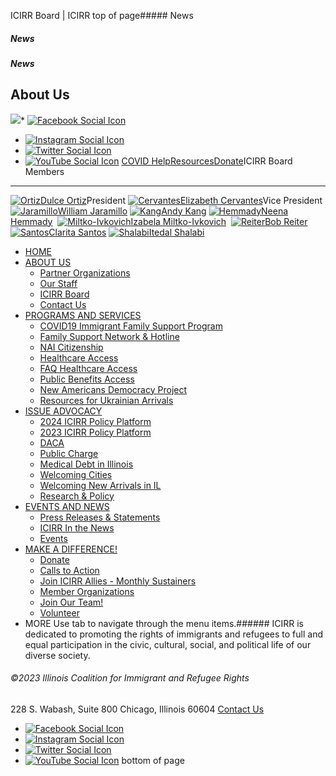 
ICIRR Board | ICIRR
top of page##### News
##### News
##### News
About Us
--------
[![](https://static.wixstatic.com/media/aec63a_8815cbc55c30492bb7f74e734e7d1815~mv2.png/v1/crop/x_0,y_2,w_600,h_131/fill/w_460,h_96,al_c,q_85,usm_0.66_1.00_0.01,enc_auto/aec63a_8815cbc55c30492bb7f74e734e7d1815~mv2.png)](https://www.icirr.org)* [![Facebook Social Icon]()](http://www.facebook.com/ICIRR)
* [![Instagram Social Icon]()](https://www.instagram.com/ICIRR_IL/)
* [![Twitter Social Icon]()](https://twitter.com/icirr?lang=en)
* [![YouTube Social  Icon]()](https://www.youtube.com/user/icirr)
[COVID Help](https://www.icirr.org/covid-19-resource-guide)[Resources](https://www.icirr.org/resources)[Donate](https://illinoiscoalitionforimmigrantandrefugeerights-bloom.kindful.com/?campaign=1242232)ICIRR Board Members
-------------------
[![Ortiz](https://static.wixstatic.com/media/44fa0d_1e15558bd534427fab1fc37e6db561b7~mv2.png/v1/fill/w_128,h_128,al_c,q_85,usm_0.66_1.00_0.01,enc_auto/44fa0d_1e15558bd534427fab1fc37e6db561b7~mv2.png)](https://www.icirr.org/ICIRR-Board/ortiz/dulce)[Dulce Ortiz](https://www.icirr.org/ICIRR-Board/ortiz/dulce)President
[![Cervantes](https://static.wixstatic.com/media/44fa0d_f6778261f8064ecfacf5741686d77f34~mv2.png/v1/fill/w_128,h_128,al_c,q_85,usm_0.66_1.00_0.01,enc_auto/44fa0d_f6778261f8064ecfacf5741686d77f34~mv2.png)](https://www.icirr.org/ICIRR-Board/cervantes/elizabeth)[Elizabeth Cervantes](https://www.icirr.org/ICIRR-Board/cervantes/elizabeth)Vice President
[![Jaramillo](https://static.wixstatic.com/media/9781a6_16fd2bab587a49b2875d34b0cc584486~mv2.jpg/v1/fill/w_128,h_128,al_c,q_80,usm_0.66_1.00_0.01,enc_auto/9781a6_16fd2bab587a49b2875d34b0cc584486~mv2.jpg)](https://www.icirr.org/ICIRR-Board/jaramillo/william)[William Jaramillo](https://www.icirr.org/ICIRR-Board/jaramillo/william)​
[![Kang](https://static.wixstatic.com/media/44fa0d_f9db8875d6684127a189e1ec620e2bb8~mv2.jpg/v1/fill/w_128,h_128,al_c,q_80,usm_0.66_1.00_0.01,enc_auto/44fa0d_f9db8875d6684127a189e1ec620e2bb8~mv2.jpg)](https://www.icirr.org/ICIRR-Board/kang/andy)[Andy Kang](https://www.icirr.org/ICIRR-Board/kang/andy)​
[![Hemmady ](https://static.wixstatic.com/media/44fa0d_b9d8891688c94277b7246283a3360c5c~mv2.jpg/v1/fill/w_128,h_128,al_c,q_80,usm_0.66_1.00_0.01,enc_auto/44fa0d_b9d8891688c94277b7246283a3360c5c~mv2.jpg)](https://www.icirr.org/ICIRR-Board/hemmady-/neena)[Neena Hemmady](https://www.icirr.org/ICIRR-Board/hemmady-/neena) ​
[![Miltko-Ivkovich ](https://static.wixstatic.com/media/44fa0d_1765d1a6d6824cb7a57e4b9cd5a1bf12~mv2.jpg/v1/fill/w_128,h_128,al_c,q_80,usm_0.66_1.00_0.01,enc_auto/44fa0d_1765d1a6d6824cb7a57e4b9cd5a1bf12~mv2.jpg)](https://www.icirr.org/ICIRR-Board/miltko-ivkovich-/izabela)[Izabela Miltko-Ivkovich](https://www.icirr.org/ICIRR-Board/miltko-ivkovich-/izabela) ​
[![Reiter](https://static.wixstatic.com/media/aec63a_a0b3b3ed058546c1ac1795483258dbf2~mv2.png/v1/fill/w_128,h_128,al_c,q_85,usm_0.66_1.00_0.01,enc_auto/aec63a_a0b3b3ed058546c1ac1795483258dbf2~mv2.png)](https://www.icirr.org/ICIRR-Board/reiter/bob)[Bob Reiter](https://www.icirr.org/ICIRR-Board/reiter/bob)​
[![Santos](https://static.wixstatic.com/media/aec63a_5aa1f682d24b41eab80d99bfbd3e2180~mv2.jpg/v1/fill/w_128,h_128,al_c,q_80,usm_0.66_1.00_0.01,enc_auto/aec63a_5aa1f682d24b41eab80d99bfbd3e2180~mv2.jpg)](https://www.icirr.org/ICIRR-Board/santos/clarita)[Clarita Santos](https://www.icirr.org/ICIRR-Board/santos/clarita)​
[![Shalabi ](https://static.wixstatic.com/media/d198c3_147e9ffc80214559900aa594653fd321~mv2.jpg/v1/fill/w_128,h_128,al_c,q_80,usm_0.66_1.00_0.01,enc_auto/d198c3_147e9ffc80214559900aa594653fd321~mv2.jpg)](https://www.icirr.org/ICIRR-Board/shalabi-/itedal)[Itedal Shalabi](https://www.icirr.org/ICIRR-Board/shalabi-/itedal) ​
* [HOME](https://www.icirr.org)
* [ABOUT US](https://www.icirr.org/about)
	+ [Partner Organizations](https://www.icirr.org/partner-organizations)
	+ [Our Staff](https://www.icirr.org/our-staff)
	+ [ICIRR Board](https://www.icirr.org/icirr-board)
	+ [Contact Us](https://www.icirr.org/contact)
* [PROGRAMS AND SERVICES](https://www.icirr.org/programs-and-services)
	+ [COVID19 Immigrant Family Support Program](https://www.icirr.org/covidil)
	+ [Family Support Network & Hotline](https://www.icirr.org/fsn)
	+ [NAI Citizenship](https://www.icirr.org/nai)
	+ [Healthcare Access](https://www.icirr.org/healthcare-access)
	+ [FAQ Healthcare Access](https://www.icirr.org/healthcare-faq)
	+ [Public Benefits Access](https://www.icirr.org/public-benefits-access)
	+ [New Americans Democracy Project](https://www.icirr.org/new-americans-democracy-project)
	+ [Resources for Ukrainian Arrivals](https://www.icirr.org/ukrainian-arrivals)
* [ISSUE ADVOCACY](https://www.icirr.org/issue-advocacy)
	+ [2024 ICIRR Policy Platform](https://www.icirr.org/2024-platform)
	+ [2023 ICIRR Policy Platform](https://www.icirr.org/2023-platform)
	+ [DACA](https://www.icirr.org/daca)
	+ [Public Charge](https://www.icirr.org/publiccharge)
	+ [Medical Debt in Illinois](https://www.icirr.org/ilmedicaldebt)
	+ [Welcoming Cities](https://www.icirr.org/welcoming-cities)
	+ [Welcoming New Arrivals in IL](https://www.icirr.org/newarrivals)
	+ [Research & Policy](https://www.icirr.org/research-and-policy)
* [EVENTS AND NEWS](https://www.icirr.org/events-and-news-1)
	+ [Press Releases & Statements](https://www.icirr.org/press)
	+ [ICIRR In the News](https://www.icirr.org/news)
	+ [Events](https://www.icirr.org/event)
* [MAKE A DIFFERENCE!](https://www.icirr.org/make-a-difference)
	+ [Donate](https://illinoiscoalitionforimmigrantandrefugeerights-bloom.kindful.com/)
	+ [Calls to Action](https://www.icirr.org/calls-to-action)
	+ [Join ICIRR Allies - Monthly Sustainers](https://illinoiscoalitionforimmigrantandrefugeerights-bloom.kindful.com/?campaign=1258485)
	+ [Member Organizations](https://www.icirr.org/become-a-member-organization)
	+ [Join Our Team!](https://www.icirr.org/join-our-team)
	+ [Volunteer](https://www.icirr.org/volunteer)
* MORE
Use tab to navigate through the menu items.###### ICIRR is dedicated to promoting the rights of immigrants and refugees to full and equal participation in the civic, cultural, social, and political life of our diverse society.
###### ©2023 Illinois Coalition for Immigrant and Refugee Rights
228 S. Wabash, Suite 800
Chicago, Illinois 60604
[Contact Us](https://www.icirr.org/contact)
* [![Facebook Social Icon]()](http://www.facebook.com/ICIRR)
* [![Instagram Social Icon]()](https://www.instagram.com/ICIRR_IL/)
* [![Twitter Social Icon]()](https://twitter.com/icirr?lang=en)
* [![YouTube Social  Icon]()](https://www.youtube.com/user/icirr)
bottom of page
